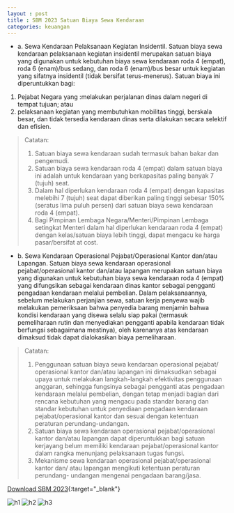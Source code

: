 ```yaml
---
layout : post
title : SBM 2023 Satuan Biaya Sewa Kendaraan
categories: keuangan
---
```


- a. Sewa Kendaraan Pelaksanaan Kegiatan Insidentil. Satuan biaya sewa kendaraan pelaksanaan kegiatan insidentil merupakan satuan biaya yang digunakan untuk kebutuhan biaya sewa kendaraan roda 4 (empat), roda 6 (enam)/bus sedang, dan roda 6 (enam)/bus besar untuk kegiatan yang sifatnya insidentil (tidak bersifat terus-menerus). Satuan biaya ini diperuntukkan bagi:
1) Pejabat Negara yang :melakukan perjalanan dinas dalam negeri di tempat tujuan; atau
2) pelaksanaan kegiatan yang membutuhkan mobilitas tinggi, berskala besar, dan tidak tersedia kendaraan dinas serta dilakukan secara selektif dan efisien.

> Catatan:
> 1. Satuan biaya sewa kendaraan sudah termasuk bahan bakar dan pengemudi.
> 2. Satuan biaya sewa kendaraan roda 4 (empat) dalam satuan biaya ini adalah untuk kendaraan yang berkapasitas paling banyak 7 (tujuh) seat.
> 3. Dalam hal diperlukan kendaraan roda 4 (empat) dengan kapasitas melebihi 7 (tujuh) seat dapat diberikan paling tinggi sebesar 150% (seratus lima puluh persen) dari satuan biaya sewa kendaraan roda 4 (empat).
> 4. Bagi Pimpinan Lembaga Negara/Menteri/Pimpinan Lembaga setingkat Menteri dalam hal diperlukan kendaraan roda 4 (empat) dengan kelas/satuan biaya lebih tinggi, dapat mengacu ke harga pasar/bersifat at cost.

- b. Sewa Kendaraan Operasional Pejabat/Operasional Kantor dan/atau Lapangan. Satuan biaya sewa kendaraan operasional pejabat/operasional kantor dan/atau lapangan merupakan satuan biaya yang digunakan untuk kebutuhan biaya sewa kendaraan roda 4 (empat) yang difungsikan sebagai kendaraan dinas kantor sebagai pengganti pengadaan kendaraan melalui pembelian. Dalam pelaksanaannya, sebelum melakukan perjanjian sewa, satuan kerja penyewa wajib melakukan pemeriksaan bahwa penyedia barang menjamin bahwa kondisi kendaraan yang disewa selalu siap pakai (termasuk pemeliharaan rutin dan menyediakan pengganti apabila kendaraan tidak berfungsi sebagaimana mestinya), oleh karenanya atas kendaraan dimaksud tidak dapat dialokasikan biaya pemeliharaan.

> Catatan:
> 1. Penggunaan satuan biaya sewa kendaraan operasional pejabat/ operasional kantor dan/atau lapangan ini dimaksudkan sebagai upaya untuk melakukan langkah-langkah efektivitas penggunaan anggaran, sehingga fungsinya sebagai pengganti atas pengadaan kendaraan melalui pembelian, dengan tetap menjadi bagian dari rencana kebutuhan yang mengacu pada standar barang dan standar kebutuhan untuk penyediaan pengadaan kendaraan pejabat/operasional kantor dan sesuai dengan ketentuan peraturan perundang-undangan.
> 2. Satuan biaya sewa kendaraan operasional pejabat/operasional kantor dan/atau lapangan dapat diperuntukkan bagi satuan kerjayang belum memiliki kendaraan pejabat/operasional kantor dalam rangka menunjang pelaksanaan tugas fungsi.
> 3. Mekanisme sewa kendaraan operasional pejabat/operasional kantor dan/ atau lapangan mengikuti ketentuan peraturan perundang- undangan mengenai pengadaan barang/jasa.


[Download SBM 2023](https://firebasestorage.googleapis.com/v0/b/geotag-b7d33.appspot.com/o/SBM_2023.pdf?alt=media&token=228220bb-e660-47cd-bb6f-ef614ad11018){:target="_blank"}

![h1](https://firebasestorage.googleapis.com/v0/b/geotag-b7d33.appspot.com/o/SBM_2023_page-0035.jpg?alt=media&token=7d614495-5210-4966-8dcd-6b52d579fbab)
![h2](https://firebasestorage.googleapis.com/v0/b/geotag-b7d33.appspot.com/o/SBM_2023_page-0036.jpg?alt=media&token=9c51e59f-7e60-4796-853a-c630df7f95b3)
![h3](https://firebasestorage.googleapis.com/v0/b/geotag-b7d33.appspot.com/o/SBM_2023_page-0037.jpg?alt=media&token=8e3efc44-1320-49df-8a21-ae5b64d0fca8)